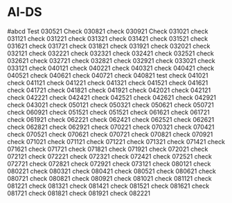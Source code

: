 # Al-DS
#abcd
Test 030521
Check 030821
check 030921
Check 031021
check 031121
check 031221
check 031321
check 031421
check 031521
check 031621
check 031721
check 031821
check 031921
check 032021
check 032121
check 032221
check 032321
check 032421
check 032521
check 032621
check 032721
check 032821
check 032921
check 033021
check 033121
check 040121
check 040221
check 040321
check 040421
check 040521
check 040621
check 040721
check 040821
test
check 041021
check 041121
check 041221
check 041321
check 041521
check 041621
check 041721
check 041821
check 041921
check 042021
check 042121
check 042221
check 042421
check 042521
check 042621
check 042921
check 043021
check 050121
check 050321
check 050621
check 050721
check 060921
check 051521
check 051521
check 061621
check 061721
check 061921
check 062221
check 062421
check 062521
check 062621
check 062821
check 062921
check 070221
check 070321
check 070421
check 070521
check 070621
check 070721
check 070821
check 070921
check 071021
check 071121
check 071221
check 071321
check 071421
check 071621
check 071721
check 071821
check 071921
check 072021
check 072121
check 072221
check 072321
check 072421
check 072521
check 072721
check 072821
check 072921
check 073121
check 080121
check 080221
check 080321
check 080421
check 080521
check 080621
check 080721
check 080821
check 080921
check 081021
check 081121
check 081221
check 081321
check 081421
check 081521
check 081621
check 081721
check 081821
check 081921
check 082221
